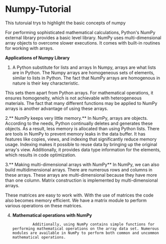 # Numpy-Tutorial


This tutoruial trys to highlight the basic concepts of numpy 

For performing sophisticated mathematical calculations, Python's NumPy external library provides a basic level library. NumPy uses multi-dimensional array objects to overcome slower executions. It comes with built-in routines for working with arrays.


**Applications of Numpy Library**
1. A Python substitute for lists and arrays
        In Numpy, arrays are what lists are in Python. The Numpy arrays are homogeneous sets of elements, similar to lists in Python. The fact that NumPy arrays are homogenous in nature is their key characteristic.
        
        
 

This sets them apart from Python arrays. For mathematical operations, it ensures homogeneity, which is not achievable with heterogeneous materials. The fact that many different functions may be applied to NumPy arrays is another advantage of using these arrays.



2.** NumPy keeps very little memory.**
        In NumPy, arrays are objects. According to the needs, Python continually deletes and generates these objects. As a result, less memory is allocated than using Python lists. There are tools in NumPy to prevent memory leaks in the data buffer.
        It has features like copies, views, and indexing that significantly reduce memory usage. Indexing makes it possible to reuse data by bringing up the original array's view. Additionally, it provides data type information for the elements, which results in code optimization.



3.** Making multi-dimensional arrays with NumPy**
        In NumPy, we can also build multidimensional arrays. There are numerous rows and columns in these arrays. These arrays are multi-dimensional because they have more than one column. Matrix construction is implemented by multi-dimensional arrays.

These matrices are easy to work with. With the use of matrices the code also becomes memory efficient. We have a matrix module to perform various operations on these matrices.

4. **Mathematical operations with NumPy**

                Additionally, using NumPy contains simple functions for performing mathematical operations on the array data set. Numerous modules are available in NumPy to perform both common and uncommon mathematical operations.



